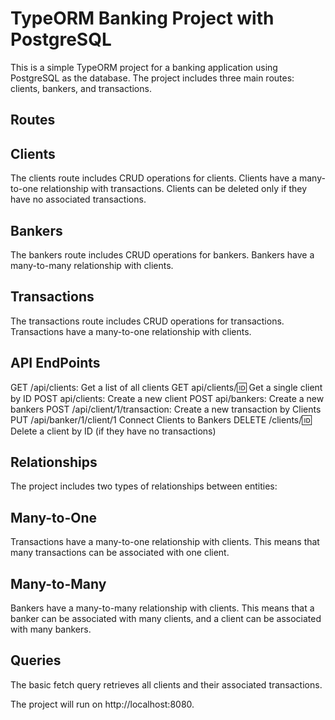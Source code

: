 # TypeORM Banking Project with PostgreSQL
This is a simple TypeORM project for a banking application using PostgreSQL as the database. The project includes three main routes: clients, bankers, and transactions.


## Routes

## Clients
The clients route includes CRUD operations for clients. Clients have a many-to-one relationship with transactions. Clients can be deleted only if they have no associated transactions.

## Bankers
The bankers route includes CRUD operations for bankers. Bankers have a many-to-many relationship with clients.

## Transactions
The transactions route includes CRUD operations for transactions. Transactions have a many-to-one relationship with clients.


## API EndPoints
GET /api/clients: Get a list of all clients
GET api/clients/:id: Get a single client by ID
POST api/clients: Create a new client
POST api/bankers: Create a new bankers
POST /api/client/1/transaction: Create a new transaction by Clients
PUT  /api/banker/1/client/1 Connect Clients to Bankers
DELETE /clients/:id: Delete a client by ID (if they have no transactions)

## Relationships
The project includes two types of relationships between entities:

## Many-to-One
Transactions have a many-to-one relationship with clients. This means that many transactions can be associated with one client.

## Many-to-Many
Bankers have a many-to-many relationship with clients. This means that a banker can be associated with many clients, and a client can be associated with many bankers.

## Queries
The basic fetch query retrieves all clients and their associated transactions.

The project will run on http://localhost:8080.




